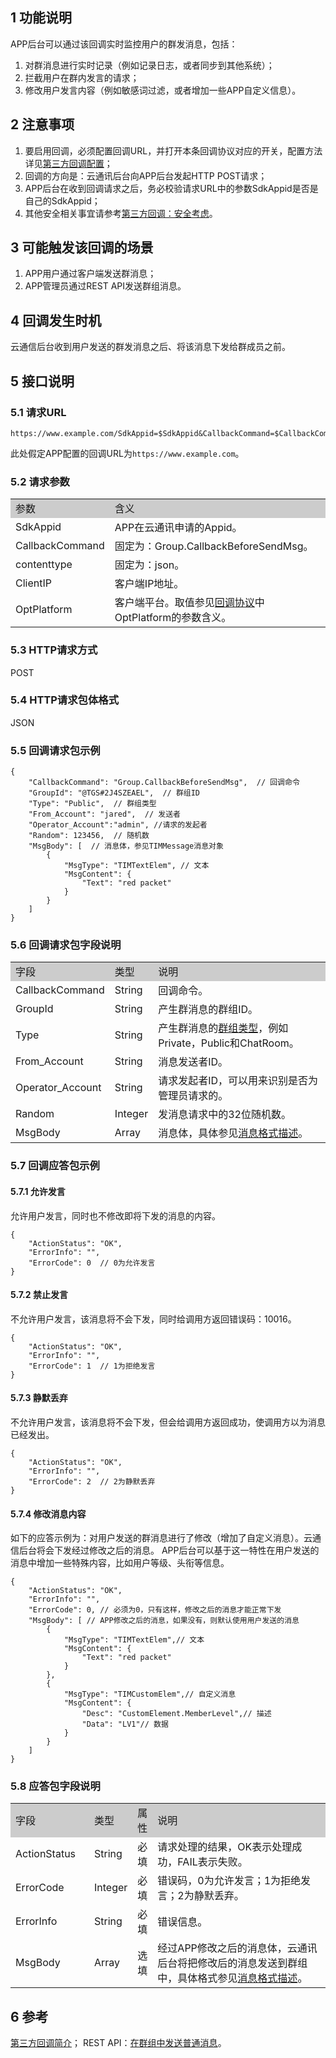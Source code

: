 ## 1 功能说明 

APP后台可以通过该回调实时监控用户的群发消息，包括：
1. 对群消息进行实时记录（例如记录日志，或者同步到其他系统）； 
2. 拦截用户在群内发言的请求；
3. 修改用户发言内容（例如敏感词过滤，或者增加一些APP自定义信息）。 

## 2 注意事项 

1. 要启用回调，必须配置回调URL，并打开本条回调协议对应的开关，配置方法详见[第三方回调配置](/doc/product/269/第三方回调简介#6-.E5.9B.9E.E8.B0.83.E9.85.8D.E7.BD.AE)；
2. 回调的方向是：云通讯后台向APP后台发起HTTP POST请求；
3. APP后台在收到回调请求之后，务必校验请求URL中的参数SdkAppid是否是自己的SdkAppid；
4. 其他安全相关事宜请参考[第三方回调：安全考虑](/doc/product/269/第三方回调简介#4-.E5.AE.89.E5.85.A8.E8.80.83.E8.99.91)。
 
## 3 可能触发该回调的场景 

1. APP用户通过客户端发送群消息；
2. APP管理员通过REST API发送群组消息。 
 
## 4 回调发生时机 

云通信后台收到用户发送的群发消息之后、将该消息下发给群成员之前。 

## 5 接口说明 

### 5.1 请求URL 
```
https://www.example.com/SdkAppid=$SdkAppid&CallbackCommand=$CallbackCommand&contenttype=json&ClientIP=$ClientIP&OptPlatform=$OptPlatform
```
此处假定APP配置的回调URL为`https://www.example.com`。

### 5.2 请求参数 

<table style="width:100%;" >
		<tbody>
			<tr>
				<td style="width:25%;background-color:#CCCCCC;">
					参数<br />
				</td>
				<td style="background-color:#CCCCCC;">
					含义<br />
				</td>
			</tr>
			<tr>
				<td>
					SdkAppid<br />
				</td>
				<td>
					APP在云通讯申请的Appid。
				</td>
			</tr>
			<tr>
				<td>
					CallbackCommand<br />
				</td>
				<td>
					固定为：Group.CallbackBeforeSendMsg。<br />
				</td>
			</tr>
			<tr>
				<td>
					contenttype<br />
				</td>
				<td>
					固定为：json。<br />
				</td>
			</tr>
			<tr>
				<td>
					ClientIP<br />
				</td>
				<td>
					客户端IP地址。<br />
				</td>
			</tr>
			<tr>
				<td>
					OptPlatform<br />
				</td>
				<td>
				  客户端平台。取值参见<a href="/doc/product/269/第三方回调简介#3-.E5.9B.9E.E8.B0.83.E5.8D.8F.E8.AE.AE">回调协议</a>中OptPlatform的参数含义。
				</td>
			</tr>
		</tbody>
	</table>

### 5.3 HTTP请求方式 

POST 

### 5.4 HTTP请求包体格式 

JSON 

### 5.5 回调请求包示例 

```
{
    "CallbackCommand": "Group.CallbackBeforeSendMsg",  // 回调命令
    "GroupId": "@TGS#2J4SZEAEL",  // 群组ID
    "Type": "Public",  // 群组类型
    "From_Account": "jared",  // 发送者
    "Operator_Account":"admin", //请求的发起者
    "Random": 123456,  // 随机数
    "MsgBody": [  // 消息体，参见TIMMessage消息对象
        {
            "MsgType": "TIMTextElem", // 文本
            "MsgContent": {
                "Text": "red packet"
            }
        }
    ]
}
```

### 5.6 回调请求包字段说明 

<table style="width:100%;" >
		<tbody>
			<tr>
				<td style="width:25%;background-color:#CCCCCC;">
					字段
				</td>
				<td style="width:5%;background-color:#CCCCCC;">
					类型
				</td>
				<td style="background-color:#CCCCCC;">
					说明
				</td>
			</tr>
			<tr>
				<td>
					CallbackCommand<br />
				</td>
				<td>
					String
				</td>
				<td>
					回调命令。<br />
				</td>
			</tr>
			<tr>
				<td>
					GroupId<br />
				</td>
				<td>
					String
				</td>
				<td>
					产生群消息的群组ID。
				</td>
			</tr>
			<tr>
				<td>
					Type<br />
				</td>
				<td>
					String
				</td>
				<td>
					产生群消息的<a href="/doc/product/269/%E7%BE%A4%E7%BB%84%E7%B3%BB%E7%BB%9F#2-.E7.BE.A4.E7.BB.84.E5.BD.A2.E6.80.81.E4.BB.8B.E7.BB.8D">群组类型</a>，例如Private，Public和ChatRoom。
				</td>
			</tr>
			<tr>
				<td>
					From_Account<br />
				</td>
				<td>
					String
				</td>
				<td>
					消息发送者ID。
				</td>
			</tr>
			<tr>
				<td>
					Operator_Account<br />
				</td>
				<td>
					String
				</td>
				<td>
					请求发起者ID，可以用来识别是否为管理员请求的。
				</td>
			</tr>
			<tr>
				<td>
					Random<br />
				</td>
				<td>
					Integer
				</td>
				<td>
					发消息请求中的32位随机数。
				</td>
			</tr>
			<tr>
				<td>
					MsgBody<br />
				</td>
				<td>
					Array
				</td>
				<td>
				消息体，具体参见<a href="/doc/product/269/消息格式描述">消息格式描述</a>。
				</td>
			</tr>
		</tbody>
	</table>

### 5.7 回调应答包示例

#### 5.7.1 允许发言
 
允许用户发言，同时也不修改即将下发的消息的内容。 

```
{
    "ActionStatus": "OK",
    "ErrorInfo": "",
    "ErrorCode": 0  // 0为允许发言
}
```

#### 5.7.2 禁止发言

不允许用户发言，该消息将不会下发，同时给调用方返回错误码：10016。
```
{
    "ActionStatus": "OK",
    "ErrorInfo": "",
    "ErrorCode": 1  // 1为拒绝发言
}
```

#### 5.7.3 静默丢弃

不允许用户发言，该消息将不会下发，但会给调用方返回成功，使调用方以为消息已经发出。
```
{
    "ActionStatus": "OK",
    "ErrorInfo": "",
    "ErrorCode": 2  // 2为静默丢弃
}
```
#### 5.7.4 修改消息内容
 
如下的应答示例为：对用户发送的群消息进行了修改（增加了自定义消息）。云通信后台将会下发经过修改之后的消息。 
APP后台可以基于这一特性在用户发送的消息中增加一些特殊内容，比如用户等级、头衔等信息。 

```
{
    "ActionStatus": "OK",
    "ErrorInfo": "",
    "ErrorCode": 0, // 必须为0，只有这样，修改之后的消息才能正常下发
    "MsgBody": [ // APP修改之后的消息，如果没有，则默认使用用户发送的消息
        {
            "MsgType": "TIMTextElem",// 文本
            "MsgContent": {
                "Text": "red packet"
            }
        },
        {
            "MsgType": "TIMCustomElem",// 自定义消息
            "MsgContent": {
                "Desc": "CustomElement.MemberLevel",// 描述
                "Data": "LV1"// 数据
            }
        }
    ]
}
```

### 5.8 应答包字段说明 

<table style="width:100%;" >
		<tbody>
			<tr>
				<td style="width:25%;background-color:#CCCCCC;">
					字段
				</td>
				<td style="width:5%;background-color:#CCCCCC;">
					类型
				</td>
				<td style="width:5%;background-color:#CCCCCC;">
					属性
				</td>
				<td style="background-color:#CCCCCC;">
					说明
				</td>
			</tr>
			<tr>
				<td>
					ActionStatus<br />
				</td>
				<td>
					String
				</td>
				<td>
					必填
				</td>
				<td>
					请求处理的结果，OK表示处理成功，FAIL表示失败。
				</td>
			</tr>
			<tr>
				<td>
					ErrorCode<br />
				</td>
				<td>
					Integer
				</td>
				<td>
					必填
				</td>
				<td>
				错误码，0为允许发言；1为拒绝发言；2为静默丢弃。 
				</td>
			</tr>
			<tr>
				<td>
					ErrorInfo<br />
				</td>
				<td>
					String
				</td>
				<td>
					必填
				</td>
				<td>
					错误信息。
				</td>
			</tr>
			<tr>
				<td>
					MsgBody<br />
				</td>
				<td>
					Array
				</td>
				<td>
					选填
				</td>
				<td>
					经过APP修改之后的消息体，云通讯后台将把修改后的消息发送到群组中，具体格式参见<a href="/doc/product/269/消息格式描述">消息格式描述</a>。
				</td>
			</tr>
		</tbody>
	</table>
	
## 6 参考 

[第三方回调简介](/doc/product/269/第三方回调简介)；
REST API：[在群组中发送普通消息](/doc/product/269/在群组中发送普通消息)。
 


